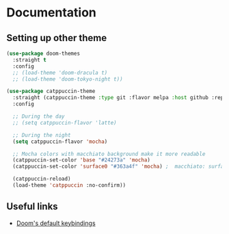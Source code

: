 # Documentation

## Setting up other theme

```lisp
(use-package doom-themes
  :straight t
  :config
  ;; (load-theme 'doom-dracula t)
  ;; (load-theme 'doom-tokyo-night t))

(use-package catppuccin-theme
  :straight (catppuccin-theme :type git :flavor melpa :host github :repo "catppuccin/emacs")
  :config

  ;; During the day
  ;; (setq catppuccin-flavor 'latte)

  ;; During the night
  (setq catppuccin-flavor 'mocha)

  ;; Mocha colors with macchiato background make it more readable
  (catppuccin-set-color 'base "#24273a" 'mocha)
  (catppuccin-set-color 'surface0 "#363a4f" 'mocha) ;  macchiato: surface0

  (catppuccin-reload)
  (load-theme 'catppuccin :no-confirm))
```

## Useful links

- [Doom's default keybindings](https://github.com/doomemacs/doomemacs/blob/a89d4b7df556bb8b309d1c23e0b60404e750f156/modules/config/default/%2Bevil-bindings.el#L278)
